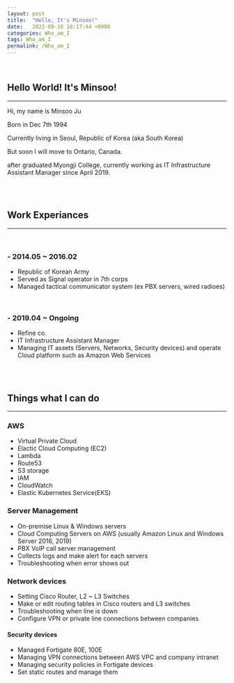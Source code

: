 ```yaml
---
layout: post
title:  "Hello, It's Minsoo!"
date:   2022-08-16 16:17:44 +0900
categories: Who_am_I
tags: Who_am_I
permalink: /Who_am_I
---
```

<Br>

## **Hello World! It's Minsoo!**

---

Hi, my name is Minsoo Ju

Born in Dec 7th 1994

Currently living in Seoul, Republic of Korea (aka South Korea)

But soon I will move to Ontario, Canada.

after graduated Myongji College, currently working as IT Infrastructure Assistant Manager since April 2019.


<br><br>

## **Work Experiances**

---
<br>

### - 2014.05 ~ 2016.02

- Republic of Korean Army
- Served as Signal operator in 7th corps
- Managed tactical communicator system (ex PBX servers, wired radioes)

<br>

### - 2019.04 ~ Ongoing

- Refine co.
- IT Infrastructure Assistant Manager
- Managing IT assets (Servers, Networks, Security devices) and operate
 Cloud platform such as Amazon Web Services


<br><br>

## **Things what I can do**

---

### **AWS**

- Virtual Private Cloud
- Elactic Cloud Computing (EC2)
- Lambda
- Route53
- S3 storage
- IAM
- CloudWatch
- Elastic Kubernetes Service(EKS)

### **Server Management**

- On-premise Linux & Windows servers
- Cloud Computing Servers on AWS (usually Amazon Linux and Windows Server 2016, 2019)
- PBX VoIP call server management
- Collects logs and make alert for each servers
- Troubleshooting when error shows out

### **Network devices**

- Setting Cisco Router, L2 ~ L3 Switches
- Make or edit routing tables in Cisco routers and L3 switches
- Troubleshooting when line is down
- Configure VPN or private line connections between companies

#### Security devices

- Managed Fortigate 80E, 100E
- Managing VPN connections between AWS VPC and company intranet
- Managing security policies in Fortigate devices
- Set static routes and manage them
